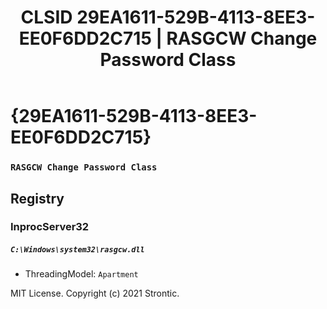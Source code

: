 ﻿---
title: "CLSID 29EA1611-529B-4113-8EE3-EE0F6DD2C715 | RASGCW Change Password Class"
excerpt: What is COM-Object CLSID 29EA1611-529B-4113-8EE3-EE0F6DD2C715?
---

# {29EA1611-529B-4113-8EE3-EE0F6DD2C715}

### `RASGCW Change Password Class`

## Registry


### InprocServer32

##### `C:\Windows\system32\rasgcw.dll`
* ThreadingModel: `Apartment`

MIT License. Copyright (c) 2021 Strontic.



